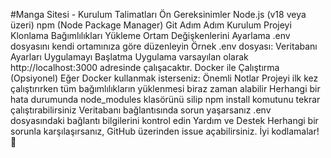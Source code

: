 #Manga Sitesi - Kurulum Talimatları
Ön Gereksinimler
Node.js (v18 veya üzeri)
npm (Node Package Manager)
Git
Adım Adım Kurulum
Projeyi Klonlama
Bağımlılıkları Yükleme
Ortam Değişkenlerini Ayarlama
.env dosyasını kendi ortamınıza göre düzenleyin
Örnek .env dosyası:
Veritabanı Ayarları
Uygulamayı Başlatma
Uygulama varsayılan olarak http://localhost:3000 adresinde çalışacaktır.
Docker ile Çalıştırma (Opsiyonel)
Eğer Docker kullanmak isterseniz:
Önemli Notlar
Projeyi ilk kez çalıştırırken tüm bağımlılıkların yüklenmesi biraz zaman alabilir
Herhangi bir hata durumunda node_modules klasörünü silip npm install komutunu tekrar çalıştırabilirsiniz
Veritabanı bağlantısında sorun yaşarsanız .env dosyasındaki bağlantı bilgilerini kontrol edin
Yardım ve Destek
Herhangi bir sorunla karşılaşırsanız, GitHub üzerinden issue açabilirsiniz.
İyi kodlamalar! 🚀
